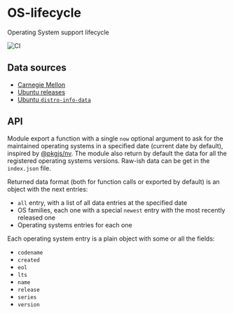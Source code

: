 # OS-lifecycle

Operating System support lifecycle

![CI](https://github.com/projectlint/OS-lifecycle/workflows/CI/badge.svg)

## Data sources

- [Carnegie Mellon](https://computing.cs.cmu.edu/desktop/os-lifecycle.html)
- [Ubuntu releases](https://wiki.ubuntu.com/Releases)
- [Ubuntu `distro-info-data`](https://salsa.debian.org/debian/distro-info-data)

## API

Module export a function with a single `now` optional argument to ask for the
maintained operating systems in a specified date (current date by default),
inspired by [@pkgjs/nv](https://github.com/pkgjs/nv). The module also return by
default the data for all the registered operating systems versions. Raw-ish
data can be get in the `index.json` file.

Returned data format (both for function calls or exported by default) is an
object with the next entries:

- `all` entry, with a list of all data entries at the specified date
- OS families, each one with a special `newest` entry with the most recently
  released one
- Operating systems entries for each one

Each operating system entry is a plain object with some or all the fields:

- `codename`
- `created`
- `eol`
- `lts`
- `name`
- `release`
- `series`
- `version`
